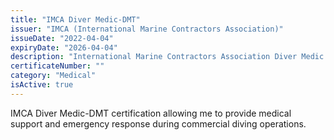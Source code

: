 ```yaml
---
title: "IMCA Diver Medic-DMT"
issuer: "IMCA (International Marine Contractors Association)"
issueDate: "2022-04-04"
expiryDate: "2026-04-04"
description: "International Marine Contractors Association Diver Medic Technician certification for commercial diving operations"
certificateNumber: ""
category: "Medical"
isActive: true
---
```


IMCA Diver Medic-DMT certification allowing me to provide medical support and emergency response during commercial diving operations. 
